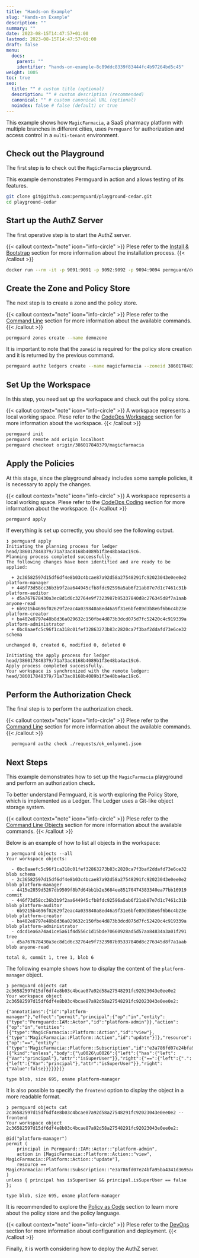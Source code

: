 ```yaml
---
title: "Hands-on Example"
slug: "Hands-on Example"
description: ""
summary: ""
date: 2023-08-15T14:47:57+01:00
lastmod: 2023-08-15T14:47:57+01:00
draft: false
menu:
  docs:
    parent: ""
    identifier: "hands-on-example-8c89ddc8339f83444fc4b97264bd5c45"
weight: 1005
toc: true
seo:
  title: "" # custom title (optional)
  description: "" # custom description (recommended)
  canonical: "" # custom canonical URL (optional)
  noindex: false # false (default) or true
---
```


This example shows how `MagicFarmacia`, a SaaS pharmacy platform with multiple branches in different cities, uses `Permguard` for authorization and access control in a `multi-tenant` environment.

## Check out the Playground

The first step is to check out the `MagicFarmacia` playground.

This example demonstrates Permguard in action and allows testing of its features.

```bash
git clone git@github.com:permguard/playground-cedar.git
cd playground-cedar
```

## Start up the AuthZ Server

The first operative step is to start the AuthZ server.

{{< callout context="note" icon="info-circle" >}}
Plese refer to the [Install & Bootstrap](/docs/0.1/getting-started/install-bootstrap/) section for more information about the installation process.
{{< /callout >}}

```bash
docker run --rm -it -p 9091:9091 -p 9092:9092 -p 9094:9094 permguard/demo-all-in-one:latest
```

## Create the Zone and Policy Store

The next step is to create a zone and the policy store.

{{< callout context="note" icon="info-circle" >}}
Plese refer to the [Command Line](/docs/0.1/command-line/how-to-use/) section for more information about the available commands.
{{< /callout >}}

```bash
permguard zones create --name demozone
```

It is important to note that the `zoneid` is required for the policy store creation and it is returned by the previous command.

```bash
permguard authz ledgers create --name magicfarmacia --zoneid 386017848379
```

## Set Up the Workspace

In this step, you need set up the workspace and check out the policy store.

{{< callout context="note" icon="info-circle" >}}
A workspace represents a local working space. Plese refer to the [CodeOps Workspace](/docs/0.1/code-ops/initializing-the-workspace/) section for more information about the workspace.
{{< /callout >}}

```bash
permguard init
permguard remote add origin localhost
permguard checkout origin/386017848379/magicfarmacia
```

## Apply the Policies

At this stage, since the playground already includes some sample policies, it is necessary to apply the changes.

{{< callout context="note" icon="info-circle" >}}
A workspace represents a local working space. Plese refer to the [CodeOps Coding](/docs/0.1/code-ops/coding/) section for more information about the workspace.
{{< /callout >}}

```bash
permguard apply
```

If everything is set up correctly, you should see the following output.

```text
❯ permguard apply
Initiating the planning process for ledger head/386017848379/71a73ac8168b4089b1f3e48ba4ac19c6.
Planning process completed successfully.
The following changes have been identified and are ready to be applied:

  + 2c36582597d15df6df4e8b03c4bcae87a92d58a27548291fc92023043e0ee0e2 platform-manager
  + 446f73d58cc36b3b9f2aa644945cfb8fdc92596a5ab6f21ab87e7d1c7461c31b platform-auditor
  + d5a767678430a3ec8d1d6c32764e9f7323987b95337840d8c276345d8f7a1aab anyone-read
  + 6b9215b4696f02629f2eac4a039840a8ed46a9f31e6bfe89d3b8e6f6b6c4b23e platform-creator
  + ba402e8797e48b8d36a029632c150fbe4d873b3dcd075d7fc52420c4c919339a platform-administrator
  + 0bc0aaefc5c96f1ca318c01fef32863273b83c2820ca7f3baf2ddafd73e6ce32 schema

unchanged 0, created 6, modified 0, deleted 0

Initiating the apply process for ledger head/386017848379/71a73ac8168b4089b1f3e48ba4ac19c6.
Apply process completed successfully.
Your workspace is synchronized with the remote ledger: head/386017848379/71a73ac8168b4089b1f3e48ba4ac19c6.
```

## Perform the Authorization Check

The final step is to perform the authorization check.

{{< callout context="note" icon="info-circle" >}}
Plese refer to the [Command Line](/docs/0.1/command-line/authz/check/) section for more information about the available commands.
{{< /callout >}}

```bash
  permguard authz check ./requests/ok_onlyone1.json
```

## Next Steps

This example demonstrates how to set up the `MagicFarmacia` playground and perform an authorization check.

To better understand Permguard, it is worth exploring the Policy Store, which is implemented as a Ledger. The Ledger uses a Git-like object storage system.

{{< callout context="note" icon="info-circle" >}}
Plese refer to the [Command Line Objects](/docs/0.1/command-line/workspace/objects/) section for more information about the available commands.
{{< /callout >}}

Below is an example of how to list all objects in the workspace:

```text
❯ permguard objects --all
Your workspace objects:

  - 0bc0aaefc5c96f1ca318c01fef32863273b83c2820ca7f3baf2ddafd73e6ce32 blob schema
  - 2c36582597d15df6df4e8b03c4bcae87a92d58a27548291fc92023043e0ee0e2 blob platform-manager
  - 4415e2859d5267db9509f8b7d64bb1b2e3684ee85170474383340ea77bb16919 commit
  - 446f73d58cc36b3b9f2aa644945cfb8fdc92596a5ab6f21ab87e7d1c7461c31b blob platform-auditor
  - 6b9215b4696f02629f2eac4a039840a8ed46a9f31e6bfe89d3b8e6f6b6c4b23e blob platform-creator
  - ba402e8797e48b8d36a029632c150fbe4d873b3dcd075d7fc52420c4c919339a blob platform-administrator
  - cdcd1ea6a74a41ce5a61f4d556c1d15bde70660928ad5d57aa84834a3a01f291 tree
  - d5a767678430a3ec8d1d6c32764e9f7323987b95337840d8c276345d8f7a1aab blob anyone-read

total 8, commit 1, tree 1, blob 6
```

The following example shows how to display the content of the `platform-manager` object.

```text
❯ permguard objects cat 2c36582597d15df6df4e8b03c4bcae87a92d58a27548291fc92023043e0ee0e2
Your workspace object 2c36582597d15df6df4e8b03c4bcae87a92d58a27548291fc92023043e0ee0e2:

{"annotations":{"id":"platform-manager"},"effect":"permit","principal":{"op":"in","entity":{"type":"Permguard::IAM::Actor","id":"platform-admin"}},"action":{"op":"in","entities":[{"type":"MagicFarmacia::Platform::Action","id":"view"},{"type":"MagicFarmacia::Platform::Action","id":"update"}]},"resource":{"op":"==","entity":{"type":"MagicFarmacia::Platform::Subscription","id":"e3a786fd07e24bfa95ba4341d3695ae8"}},"conditions":[{"kind":"unless","body":{"\u0026\u0026":{"left":{"has":{"left":{"Var":"principal"},"attr":"isSuperUser"}},"right":{"==":{"left":{".":{"left":{"Var":"principal"},"attr":"isSuperUser"}},"right":{"Value":false}}}}}}]}

type blob, size 695, oname platform-manager
```

It is also possible to specify the `frontend` option to display the object in a more readable format.

```text
❯ permguard objects cat 2c36582597d15df6df4e8b03c4bcae87a92d58a27548291fc92023043e0ee0e2 --frontend
Your workspace object 2c36582597d15df6df4e8b03c4bcae87a92d58a27548291fc92023043e0ee0e2:

@id("platform-manager")
permit (
    principal in Permguard::IAM::Actor::"platform-admin",
    action in [MagicFarmacia::Platform::Action::"view", MagicFarmacia::Platform::Action::"update"],
    resource == MagicFarmacia::Platform::Subscription::"e3a786fd07e24bfa95ba4341d3695ae8"
)
unless { principal has isSuperUser && principal.isSuperUser == false };

type blob, size 695, oname platform-manager
```

It is recommended to explore the [Policy as Code](/docs/0.1/policy-as-code/policy-languages/) section to learn more about the policy store and the policy language.

{{< callout context="note" icon="info-circle" >}}
Plese refer to the [DevOps](/docs/0.1/devops/authz-server/authz-server/) section for more information about configuration and deployment.
{{< /callout >}}

Finally, it is worth considering how to deploy the AuthZ server.
